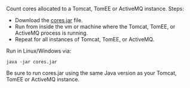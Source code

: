 Count cores allocated to a Tomcat, TomEE or ActiveMQ instance.   Steps:

 - Download the [cores.jar](https://github.com/tomitribe/cores/releases/download/cores-1.0/cores.jar) file.
 - Run from inside the vm or machine where the Tomcat, TomEE, or ActiveMQ process is running.
 - Repeat for all instances of Tomcat, TomEE, or ActiveMQ.

Run in Linux/Windows via:

```
java -jar cores.jar 
```

Be sure to run cores.jar using the same Java version as your Tomcat, TomEE or ActiveMQ instance.
